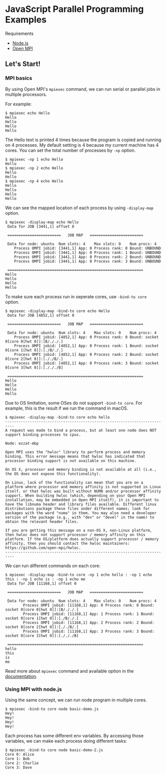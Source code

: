 # JavaScript Parallel Programming Examples

Requirements
 - [Node.js](https://nodejs.org/en/)
 - [Open MPI](https://www.open-mpi.org)

## Let's Start!

### MPI basics

By using Open MPI's `mpiexec` command, we can run serial or parallel jobs in multiple processors.

For example:

```
$ mpiexec echo Hello
Hello
Hello
Hello
Hello
```

The Hello text is printed 4 times because the program is copied and running on 4 processes. My default setting is 4 because my current machine has 4 cores. You can set the total number of processes by `-np` option.

```
$ mpiexec -np 1 echo Hello
Hello
$ mpiexec -np 2 echo Hello
Hello
Hello
$ mpiexec -np 4 echo Hello
Hello
Hello
Hello
Hello
```

We can see the mapped location of each process by using `-display-map` option.

```
$ mpiexec -display-map echo Hello
 Data for JOB [3441,1] offset 0

 ========================   JOB MAP   ========================

 Data for node: ubuntu	Num slots: 4	Max slots: 0	Num procs: 4
 	Process OMPI jobid: [3441,1] App: 0 Process rank: 0 Bound: UNBOUND
 	Process OMPI jobid: [3441,1] App: 0 Process rank: 1 Bound: UNBOUND
 	Process OMPI jobid: [3441,1] App: 0 Process rank: 2 Bound: UNBOUND
 	Process OMPI jobid: [3441,1] App: 0 Process rank: 3 Bound: UNBOUND

 =============================================================
Hello
Hello
Hello
Hello
```

To make sure each process run in seperate cores, use `-bind-to core` option.

```
$ mpiexec -display-map -bind-to core echo Hello
 Data for JOB [4852,1] offset 0

 ========================   JOB MAP   ========================

 Data for node: ubuntu	Num slots: 4	Max slots: 0	Num procs: 4
 	Process OMPI jobid: [4852,1] App: 0 Process rank: 0 Bound: socket 0[core 0[hwt 0]]:[B/././.]
 	Process OMPI jobid: [4852,1] App: 0 Process rank: 1 Bound: socket 0[core 1[hwt 0]]:[./B/./.]
 	Process OMPI jobid: [4852,1] App: 0 Process rank: 2 Bound: socket 0[core 2[hwt 0]]:[././B/.]
 	Process OMPI jobid: [4852,1] App: 0 Process rank: 3 Bound: socket 0[core 3[hwt 0]]:[./././B]

 =============================================================
Hello
Hello
Hello
Hello
```

Due to OS limitation, some OSes do not support `-bind-to core`. For example, this is the result
if we run the command in macOS.

```
$ mpiexec -display-map -bind-to core echo hello
--------------------------------------------------------------------------
A request was made to bind a process, but at least one node does NOT
support binding processes to cpus.

Node: ezzat-mbp

Open MPI uses the "hwloc" library to perform process and memory
binding. This error message means that hwloc has indicated that
processor binding support is not available on this machine.

On OS X, processor and memory binding is not available at all (i.e.,
the OS does not expose this functionality).

On Linux, lack of the functionality can mean that you are on a
platform where processor and memory affinity is not supported in Linux
itself, or that hwloc was built without NUMA and/or processor affinity
support. When building hwloc (which, depending on your Open MPI
installation, may be embedded in Open MPI itself), it is important to
have the libnuma header and library files available. Different linux
distributions package these files under different names; look for
packages with the word "numa" in them. You may also need a developer
version of the package (e.g., with "dev" or "devel" in the name) to
obtain the relevant header files.

If you are getting this message on a non-OS X, non-Linux platform,
then hwloc does not support processor / memory affinity on this
platform. If the OS/platform does actually support processor / memory
affinity, then you should contact the hwloc maintainers:
https://github.com/open-mpi/hwloc.
--------------------------------------------------------------------------
```

We can run different commands on each core:

```
$ mpiexec -display-map -bind-to core -np 1 echo hello : -np 1 echo this : -np 1 echo is : -np 1 echo me
 Data for JOB [11168,1] offset 0

 ========================   JOB MAP   ========================

 Data for node: ubuntu  Num slots: 4    Max slots: 0    Num procs: 4
        Process OMPI jobid: [11168,1] App: 0 Process rank: 0 Bound: socket 0[core 0[hwt 0]]:[B/././.]
        Process OMPI jobid: [11168,1] App: 1 Process rank: 1 Bound: socket 0[core 1[hwt 0]]:[./B/./.]
        Process OMPI jobid: [11168,1] App: 2 Process rank: 2 Bound: socket 0[core 2[hwt 0]]:[././B/.]
        Process OMPI jobid: [11168,1] App: 3 Process rank: 3 Bound: socket 0[core 3[hwt 0]]:[./././B]

 =============================================================
hello
this
is
me
```

Read more about `mpiexec` command and available option in the [documentation](https://www.open-mpi.org/doc/current/man1/mpiexec.1.php).

### Using MPI with node.js

Using the same concept, we can run node program in multiple cores.

```
$ mpiexec -bind-to core node basic-demo.js
Hey!
Hey!
Hey!
Hey!
```

Each process has some different env variables. By accessing those variables, we can make each process doing different tasks:

```
$ mpiexec -bind-to core node basic-demo-2.js
Core 0: Alice
Core 1: Bob
Core 2: Charlie
Core 3: Dave
```
